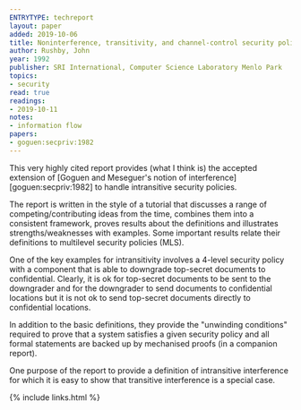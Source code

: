 ```yaml
---
ENTRYTYPE: techreport
layout: paper
added: 2019-10-06
title: Noninterference, transitivity, and channel-control security policies
author: Rushby, John
year: 1992
publisher: SRI International, Computer Science Laboratory Menlo Park
topics:
- security
read: true
readings:
- 2019-10-11
notes:
- information flow
papers:
- goguen:secpriv:1982
---
```


This very highly cited report provides (what I think is) the accepted extension of [Goguen and Meseguer's notion of interference][goguen:secpriv:1982] to handle intransitive security policies.

The report is written in the style of a tutorial that discusses a range of competing/contributing ideas from the time, combines them into a consistent framework, proves results about the definitions and illustrates strengths/weaknesses with examples.
Some important results relate their definitions to multilevel security policies (MLS).

One of the key examples for intransitivity involves a 4-level security policy with a component that is able to downgrade top-secret documents to confidential.
Clearly, it is ok for top-secret documents to be sent to the downgrader and for the downgrader to send documents to confidential locations but it is not ok to send top-secret documents directly to confidential locations.

In addition to the basic definitions, they provide the "unwinding conditions" required to prove that a system satisfies a given security policy and all formal statements are backed up by mechanised proofs (in a companion report).

One purpose of the report to provide a definition of intransitive interference for which it is easy to show that transitive interference is a special case.

{% include links.html %}
